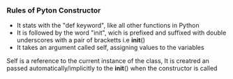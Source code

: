 ### Rules of Pyton Constructor

- It stats with the "def keyword", like all other functions in Python
- It is followed by the word "init", wich is prefixed and suffixed with double underscores with a pair of bracketts i.e __init__()
- It takes an argument called self, assigning values to the variables

Self is a reference to the current instance of the class, It is creatred an passed automatically/implicitly to the __init__() when the constructor is called
